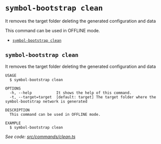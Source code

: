 `symbol-bootstrap clean`
========================

It removes the target folder deleting the generated configuration and data

This command can be used in OFFLINE mode.

* [`symbol-bootstrap clean`](#symbol-bootstrap-clean)

## `symbol-bootstrap clean`

It removes the target folder deleting the generated configuration and data

```
USAGE
  $ symbol-bootstrap clean

OPTIONS
  -h, --help           It shows the help of this command.
  -t, --target=target  [default: target] The target folder where the symbol-bootstrap network is generated

DESCRIPTION
  This command can be used in OFFLINE mode.

EXAMPLE
  $ symbol-bootstrap clean
```

_See code: [src/commands/clean.ts](https://github.com/nemtech/symbol-bootstrap/blob/v0.4.5/src/commands/clean.ts)_
